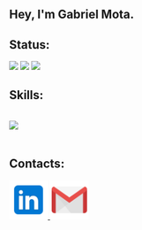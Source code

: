 
 ## Hey, I'm Gabriel Mota. 

<div>
 
## Status:
![](http://github-profile-summary-cards.vercel.app/api/cards/profile-details?username=gabrielmota-santos&theme=algolia) 
![](http://github-profile-summary-cards.vercel.app/api/cards/productive-time?username=vn7n24fzkq&theme=algolia&utcOffset=8)
![](http://github-profile-summary-cards.vercel.app/api/cards/repos-per-language?username=gabrielmota-santos&theme=algolia)

## Skills:
<div style="display: inline_block"><br/>
<img src="https://skillicons.dev/icons?i=java,spring,python,flask,postgres,mysql,html,css,js,git" width="70%">     
</div><br/>

## Contacts:
<a href = "https://www.linkedin.com/in/gabriel-mota-589aa5229/">
      <img width="70" src="linkedin.svg">
</a
<a href = "mailto: work.gabrieldeoliveirams@gmail.com">
      <img width="70" src="gmail.svg">
</a>

</div>

